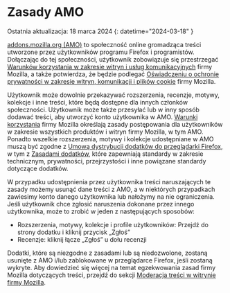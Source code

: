 # Zasady AMO

Ostatnia aktualizacja: 18 marca 2024
{: datetime="2024-03-18" }

[addons.mozilla.org (AMO)](https://addons.mozilla.org/) to społeczność online gromadząca treści utworzone przez użytkowników programu Firefox i programistów. Dołączając do tej społeczności, użytkownik zobowiązuje się przestrzegać [Warunków korzystania w zakresie witryn i usług komunikacyjnych](https://www.mozilla.org/about/legal/terms/mozilla/) firmy Mozilla, a także potwierdza, że będzie podlegać [Oświadczeniu o ochronie prywatności w zakresie witryn, komunikacji i plików cookie](https://www.mozilla.org/privacy/websites/) firmy Mozilla.

Użytkownik może dowolnie przekazywać rozszerzenia, recenzje, motywy, kolekcje i inne treści, które będą dostępne dla innych członków społeczności. Użytkownik może także przesyłać lub w inny sposób dodawać treści, aby utworzyć konto użytkownika w AMO. [Warunki korzystania](https://www.mozilla.org/about/legal/acceptable-use/) firmy Mozilla określają zasady postępowania dla użytkowników w zakresie wszystkich produktów i witryn firmy Mozilla, w tym AMO. Ponadto wszelkie rozszerzenia, motywy i kolekcje udostępniane w AMO muszą być zgodne z [Umową dystrybucji dodatków do przeglądarki Firefox](https://extensionworkshop.com/documentation/publish/firefox-add-on-distribution-agreement/), w tym z [Zasadami dodatków](https://extensionworkshop.com/documentation/publish/add-on-policies/), które zapewniają standardy w zakresie technicznym, prywatności, przejrzystości i inne powiązane standardy dotyczące dodatków.

W przypadku udostępnienia przez użytkownika treści naruszających te zasady możemy usunąć dane treści z AMO, a w niektórych przypadkach zawiesimy konto danego użytkownika lub nałożymy na nie ograniczenia. Jeśli użytkownik chce zgłosić naruszenia dokonane przez innego użytkownika, może to zrobić w jeden z następujących sposobów:

- Rozszerzenia, motywy, kolekcje i profile użytkowników: Przejdź do strony dodatku i kliknij przycisk „Zgłoś”
- Recenzje: kliknij łącze „Zgłoś” u dołu recenzji

Dodatki, które są niezgodne z zasadami lub są niedozwolone, zostaną usunięte z AMO i/lub zablokowane w przeglądarce Firefox, jeśli zostaną wykryte. Aby dowiedzieć się więcej na temat egzekwowania zasad firmy Mozilla dotyczących treści, przejdź do sekcji [Moderacja treści w witrynie firmy Mozilla](https://www.mozilla.org/about/legal/content-moderation).
